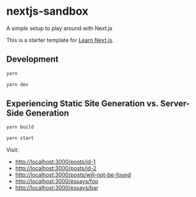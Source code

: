 # nextjs-sandbox

A simple setup to play around with Next.js

This is a starter template for [Learn Next.js](https://nextjs.org/learn).


## Development

```sh
yarn

yarn dev
```

## Experiencing Static Site Generation vs. Server-Side Generation

```sh
yarn build

yarn start
```

Visit:

- [http://localhost:3000/posts/id-1](http://localhost:3000/posts/id-1)
- [http://localhost:3000/posts/id-2](http://localhost:3000/posts/id-2)
- [http://localhost:3000/posts/will-not-be-found](http://localhost:3000/posts/will-not-be-found)
- [http://localhost:3000/essays/foo](http://localhost:3000/essays/foo)
- [http://localhost:3000/essays/bar](http://localhost:3000/essays/bar)